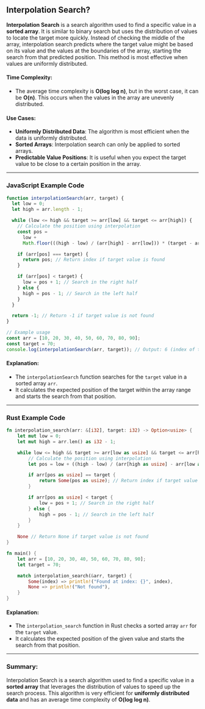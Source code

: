 ## Interpolation Search?

**Interpolation Search** is a search algorithm used to find a specific value in a **sorted array**. It is similar to binary search but uses the distribution of values to locate the target more quickly. Instead of checking the middle of the array, interpolation search predicts where the target value might be based on its value and the values at the boundaries of the array, starting the search from that predicted position. This method is most effective when values are uniformly distributed.

#### **Time Complexity**:

- The average time complexity is **O(log log n)**, but in the worst case, it can be **O(n)**. This occurs when the values in the array are unevenly distributed.

#### **Use Cases**:

- **Uniformly Distributed Data**: The algorithm is most efficient when the data is uniformly distributed.
- **Sorted Arrays**: Interpolation search can only be applied to sorted arrays.
- **Predictable Value Positions**: It is useful when you expect the target value to be close to a certain position in the array.

---

### **JavaScript Example Code**

```javascript
function interpolationSearch(arr, target) {
  let low = 0;
  let high = arr.length - 1;

  while (low <= high && target >= arr[low] && target <= arr[high]) {
    // Calculate the position using interpolation
    const pos =
      low +
      Math.floor(((high - low) / (arr[high] - arr[low])) * (target - arr[low]));

    if (arr[pos] === target) {
      return pos; // Return index if target value is found
    }

    if (arr[pos] < target) {
      low = pos + 1; // Search in the right half
    } else {
      high = pos - 1; // Search in the left half
    }
  }

  return -1; // Return -1 if target value is not found
}

// Example usage
const arr = [10, 20, 30, 40, 50, 60, 70, 80, 90];
const target = 70;
console.log(interpolationSearch(arr, target)); // Output: 6 (index of target 70)
```

#### **Explanation**:

- The `interpolationSearch` function searches for the `target` value in a sorted array `arr`.
- It calculates the expected position of the target within the array range and starts the search from that position.

---

### **Rust Example Code**

```rust
fn interpolation_search(arr: &[i32], target: i32) -> Option<usize> {
    let mut low = 0;
    let mut high = arr.len() as i32 - 1;

    while low <= high && target >= arr[low as usize] && target <= arr[high as usize] {
        // Calculate the position using interpolation
        let pos = low + ((high - low) / (arr[high as usize] - arr[low as usize])) * (target - arr[low as usize]);

        if arr[pos as usize] == target {
            return Some(pos as usize); // Return index if target value is found
        }

        if arr[pos as usize] < target {
            low = pos + 1; // Search in the right half
        } else {
            high = pos - 1; // Search in the left half
        }
    }

    None // Return None if target value is not found
}

fn main() {
    let arr = [10, 20, 30, 40, 50, 60, 70, 80, 90];
    let target = 70;

    match interpolation_search(&arr, target) {
        Some(index) => println!("Found at index: {}", index),
        None => println!("Not found"),
    }
}
```

#### **Explanation**:

- The `interpolation_search` function in Rust checks a sorted array `arr` for the `target` value.
- It calculates the expected position of the given value and starts the search from that position.

---

### **Summary**:

Interpolation Search is a search algorithm used to find a specific value in a **sorted array** that leverages the distribution of values to speed up the search process. This algorithm is very efficient for **uniformly distributed data** and has an average time complexity of **O(log log n)**.
